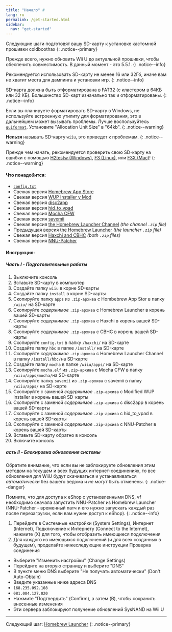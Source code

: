 ```yaml
---
title: "Начало" #
lang: ru
permalink: /get-started.html
sidebar:
  nav: "get-started"
---
```


Следующие шаги подготовят вашу SD-карту к установке кастомной прошивки coldboothax
{: .notice--primary}

Прежде всего, нужно обновить Wii U до актуальной прошивки, чтобы обеспечить совместимость. В данный момент - это 5.5.1.
{: .notice--info}

Рекомендуется использовать SD-карту не менее 16 или 32Гб, иначе вам не хватит места для дампинга и установки игр.
{: .notice--info}

SD-карта должна быть отформатирована в FAT32 (с кластером в 64КБ или 32 КБ). Большинство SD-карт изначально так и отформатированы.
{: .notice--info}

Если вы планируете форматировать SD-карту в Windows, не используйте встроенную утилиту для форматирования, это в дальнейшем может вызывать проблемы. Лучше воспользуйтесь [`guiformat`](http://www.ridgecrop.demon.co.uk/index.htm?guiformat.htm). Установите "Allocation Unit Size" в "64kb".
{: .notice--warning}

**Нельзя** называть SD-карту `wiiu`, это приведет к проблемам.
{: .notice--warning}

Прежде чем начать, рекомендуется проверить свою SD-карту на ошибки с помощью [H2testw (Windows)](h2testw-windows), [F3 (Linux)](f3-linux), или [F3X (Mac)](f3x-mac)!
{: .notice--warning}

#### <a name="what_need" />Что понадобится:

* [`config.txt`](images/config.txt)
* Свежая версия [Homebrew App Store](https://github.com/vgmoose/hbas/releases/latest)
* Свежая версия [WUP Installer y Mod](https://github.com/Yardape8000/wupinstaller/releases/latest)
* Свежая версия [disc2app](https://github.com/koolkdev/disc2app/releases/latest)
* Свежая версия [hid\_to\_vpad](https://github.com/Maschell/hid_to_vpad/releases/tag/HIDtoVPAD-v0.9h-nightly-92f7f08)
* Свежая версия [Mocha CFW](https://github.com/dimok789/mocha/releases/latest)
* Свежая версия [savemii](https://github.com/Ryuzaki-MrL/savemii/releases)
* Свежая версия [the Homebrew Launcher Channel](https://github.com/dimok789/homebrew_launcher/releases/latest) *(the channel `.zip` file)*
* Предыдущая версия [the Homebrew Launcher](https://github.com/dimok789/homebrew_launcher/releases/tag/1.4) *(the launcher `.zip` file)*
* Свежая версия [Haxchi and CBHC](https://github.com/FIX94/haxchi/releases/latest) *(both `.zip` files)*
* Свежая версия [NNU-Patcher](https://wiiubru.com/appstore/zips/nnupatcher.zip)

#### <a name="instructions" />Инструкция:

##### <a name="part1" />Часть I - Подготовительные работы

1. Выключите консоль
1. Вставьте SD-карту в компьютер
1. Создайте папку `wiiu` в корне SD-карты
1. Создайте папку `install` в корне SD-карты
1. Скопируйте папку `apps` из `.zip-архива` с Hombebrew App Stor в папку `/wiiu/` на SD-карте
1. Скопируйте _содержимое_ `.zip-архива` с Homebrew Launcher в корень вашей SD-карты
1. Скопируйте _содержимое_ `.zip-архива` с Haxchi в корень вашей SD-карты
1. Скопируйте _содержимое_ `.zip-архива` с CBHC в корень вашей SD-карты
1. Скопируйте `config.txt` в папку `/haxchi/` на SD-карте
1. Создайте папку `hbc` в папке `/install/` на SD-карте
1. Скопируйте _содержимое_ `.zip-архива` с Homebrew Launcher Channel в папку `/install/hbc/`на SD-карте
1. Создайте папку `mocha` в папке `/wiiu/apps/` на SD-карте
1. Скопируйте `mocha.elf` из `.zip-архива` с Mocha CFW в папку `/wiiu/apps/mocha/`на SD-карте
1. Скопируйте папку `savemii` из `.zip-архива` с savemii в папку `/wiiu/apps/` на SD-карте
1. Скопируйте с заменой _содержимое_ `.zip-архива` с Modified WUP Installer в корень вашей SD-карты
1. Скопируйте с заменой _содержимое_ `.zip-архива` с disc2app в корень вашей SD-карты
1. Скопируйте с заменой _содержимое_ `.zip-архива` с hid\_to\_vpad в корень вашей SD-карты
1. Скопируйте с заменой _содержимое_ `.zip-архива` с NNU-Patcher в корень вашей SD-карты
1. Вставьте SD-карту обратно в консоль
1. Включите консоль

##### <a name="part1" />асть II - Блокировка обновления системы

Обратите внимание, что если вы не заблокируете обновления этим методом на текущем и всех будущих интернет-соединениях, то все обновления для WiiU будут скачиваться и устанавливаться *автоматически* без вашего ведома и *не могут* быть отменены. 
{: .notice--danger}

Помните, что для доступа к eShop с установленными DNS, vf необходимо сначала запустить NNU-Patcher из Homebrew Launcher (NNU-Patcher - временный патч и его нужно запускать каждый раз после перезагрузки, если вам нужен доступ к eShop).
{: .notice--info}

1. Перейдите в Системные настройки (System Settings), Интернет (Internet), Подключение к Интернету (Connect to the Internet), нажмите (X) для того, чтобы отобразить имеющиеся подключения
1. Для каждого из имеющихся подключений (и для всех созданных в будущем), проделайте нижеследующие инструкции
  Проверка соединения
  + Выберите "Изменить настройки" (Change Settings)
  + Перейдите на вторую страницу и выберите "DNS"
  + В пункте меню DNS выберите "Не получать автоматически" (Don't Auto-Obtain)
  + Введите указанные ниже адреса DNS
  + `168.235.092.108`
  + `081.004.127.020`
  + Нажмите "Подтвердить" (Confirm), а затем (B), чтобы сохранить внесенные изменения
  + Эти сервера заблокируют получение обновлений SysNAND на Wii U

___

Следующий шаг: [Homebrew Launcher](homebrew-launcher)
{: .notice--primary}
